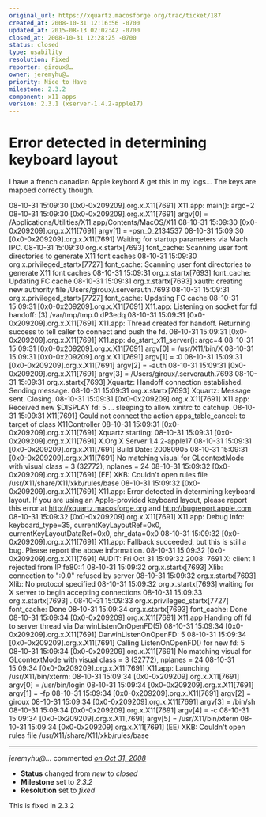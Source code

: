 ```yaml
---
original_url: https://xquartz.macosforge.org/trac/ticket/187
created_at: 2008-10-31 12:16:56 -0700
updated_at: 2015-08-13 02:02:42 -0700
closed_at: 2008-10-31 12:28:25 -0700
status: closed
type: usability
resolution: Fixed
reporter: giroux@…
owner: jeremyhu@…
priority: Nice to Have
milestone: 2.3.2
component: x11-apps
version: 2.3.1 (xserver-1.4.2-apple17)
---
```


Error detected in determining keyboard layout
=============================================


I have a french canadian Apple keybord & get this in my logs... The keys are mapped correctly though.

08-10-31 15:09:30 \[0x0-0x209209\].org.x.X11\[7691\] X11.app: main(): argc=2
08-10-31 15:09:30 \[0x0-0x209209\].org.x.X11\[7691\] argv\[0\] = /Applications/Utilities/X11.app/Contents/MacOS/X11
08-10-31 15:09:30 \[0x0-0x209209\].org.x.X11\[7691\] argv\[1\] = -psn\_0\_2134537
08-10-31 15:09:30 \[0x0-0x209209\].org.x.X11\[7691\] Waiting for startup parameters via Mach IPC.
08-10-31 15:09:30 org.x.startx\[7693\] font\_cache: Scanning user font directories to generate X11 font caches
08-10-31 15:09:30 org.x.privileged\_startx\[7727\] font\_cache: Scanning user font directories to generate X11 font caches
08-10-31 15:09:31 org.x.startx\[7693\] font\_cache: Updating FC cache
08-10-31 15:09:31 org.x.startx\[7693\] xauth: creating new authority file /Users/giroux/.serverauth.7693
08-10-31 15:09:31 org.x.privileged\_startx\[7727\] font\_cache: Updating FC cache
08-10-31 15:09:31 \[0x0-0x209209\].org.x.X11\[7691\] X11.app: Listening on socket for fd handoff: (3) /var/tmp/tmp.0.dP3edq
08-10-31 15:09:31 \[0x0-0x209209\].org.x.X11\[7691\] X11.app: Thread created for handoff. Returning success to tell caller to connect and push the fd.
08-10-31 15:09:31 \[0x0-0x209209\].org.x.X11\[7691\] X11.app: do\_start\_x11\_server(): argc=4
08-10-31 15:09:31 \[0x0-0x209209\].org.x.X11\[7691\] argv\[0\] = /usr/X11/bin/X
08-10-31 15:09:31 \[0x0-0x209209\].org.x.X11\[7691\] argv\[1\] = :0
08-10-31 15:09:31 \[0x0-0x209209\].org.x.X11\[7691\] argv\[2\] = -auth
08-10-31 15:09:31 \[0x0-0x209209\].org.x.X11\[7691\] argv\[3\] = /Users/giroux/.serverauth.7693
08-10-31 15:09:31 org.x.startx\[7693\] Xquartz: Handoff connection established. Sending message.
08-10-31 15:09:31 org.x.startx\[7693\] Xquartz: Message sent. Closing.
08-10-31 15:09:31 \[0x0-0x209209\].org.x.X11\[7691\] X11.app: Received new $DISPLAY fd: 5 ... sleeping to allow xinitrc to catchup.
08-10-31 15:09:31 X11\[7691\] Could not connect the action apps\_table\_cancel: to target of class X11Controller
08-10-31 15:09:31 \[0x0-0x209209\].org.x.X11\[7691\] Xquartz starting:
08-10-31 15:09:31 \[0x0-0x209209\].org.x.X11\[7691\] X.Org X Server 1.4.2-apple17
08-10-31 15:09:31 \[0x0-0x209209\].org.x.X11\[7691\] Build Date: 20080905
08-10-31 15:09:31 \[0x0-0x209209\].org.x.X11\[7691\] No matching visual for <span class="underline">GLcontextMode with visual class = 3 (32772), nplanes = 24
08-10-31 15:09:32 \[0x0-0x209209\].org.x.X11\[7691\] (EE) XKB: Couldn't open rules file /usr/X11/share/X11/xkb/rules/base
08-10-31 15:09:32 \[0x0-0x209209\].org.x.X11\[7691\] X11.app: Error detected in determining keyboard layout. If you are using an Apple-provided keyboard layout, please report this error at <http://xquartz.macosforge.org> and <http://bugreport.apple.com>
08-10-31 15:09:32 \[0x0-0x209209\].org.x.X11\[7691\] X11.app: Debug Info: keyboard\_type=35, currentKeyLayoutRef=0x0, currentKeyLayoutDataRef=0x0, chr\_data=0x0
08-10-31 15:09:32 \[0x0-0x209209\].org.x.X11\[7691\] X11.app: Fallback succeeded, but this is still a bug. Please report the above information.
08-10-31 15:09:32 \[0x0-0x209209\].org.x.X11\[7691\] AUDIT: Fri Oct 31 15:09:32 2008: 7691 X: client 1 rejected from IP fe80::1
08-10-31 15:09:32 org.x.startx\[7693\] Xlib: connection to ":0.0" refused by server
08-10-31 15:09:32 org.x.startx\[7693\] Xlib: No protocol specified
08-10-31 15:09:32 org.x.startx\[7693\] waiting for X server to begin accepting connections
08-10-31 15:09:33 org.x.startx\[7693\] .
08-10-31 15:09:33 org.x.privileged\_startx\[7727\] font\_cache: Done
08-10-31 15:09:34 org.x.startx\[7693\] font\_cache: Done
08-10-31 15:09:34 \[0x0-0x209209\].org.x.X11\[7691\] X11.app Handing off fd to server thread via DarwinListenOnOpenFD(5)
08-10-31 15:09:34 \[0x0-0x209209\].org.x.X11\[7691\] DarwinListenOnOpenFD: 5
08-10-31 15:09:34 \[0x0-0x209209\].org.x.X11\[7691\] Calling ListenOnOpenFD() for new fd: 5
08-10-31 15:09:34 \[0x0-0x209209\].org.x.X11\[7691\] No matching visual for </span>GLcontextMode with visual class = 3 (32772), nplanes = 24
08-10-31 15:09:34 \[0x0-0x209209\].org.x.X11\[7691\] X11.app: Launching /usr/X11/bin/xterm:
08-10-31 15:09:34 \[0x0-0x209209\].org.x.X11\[7691\] argv\[0\] = /usr/bin/login
08-10-31 15:09:34 \[0x0-0x209209\].org.x.X11\[7691\] argv\[1\] = -fp
08-10-31 15:09:34 \[0x0-0x209209\].org.x.X11\[7691\] argv\[2\] = giroux
08-10-31 15:09:34 \[0x0-0x209209\].org.x.X11\[7691\] argv\[3\] = /bin/sh
08-10-31 15:09:34 \[0x0-0x209209\].org.x.X11\[7691\] argv\[4\] = -c
08-10-31 15:09:34 \[0x0-0x209209\].org.x.X11\[7691\] argv\[5\] = /usr/X11/bin/xterm
08-10-31 15:09:34 \[0x0-0x209209\].org.x.X11\[7691\] (EE) XKB: Couldn't open rules file /usr/X11/share/X11/xkb/rules/base



---

*jeremyhu@…* commented *[on Oct 31, 2008](https://xquartz.macosforge.org/trac/ticket/187#comment:1 "October 31, 2008 at 12:28 PM PDT")*

-   **Status** changed from *new* to *closed*
-   **Milestone** set to *2.3.2*
-   **Resolution** set to *fixed*

This is fixed in 2.3.2



